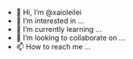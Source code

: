 - 👋 Hi, I’m @xaioleilei
- 👀 I’m interested in ...
- 🌱 I’m currently learning ...
- 💞️ I’m looking to collaborate on ...
- 📫 How to reach me ...

<!---
xaioleilei/xaioleilei is a ✨ special ✨ repository because its `README.md` (this file) appears on your GitHub profile.
You can click the Preview link to take a look at your changes.
--->
